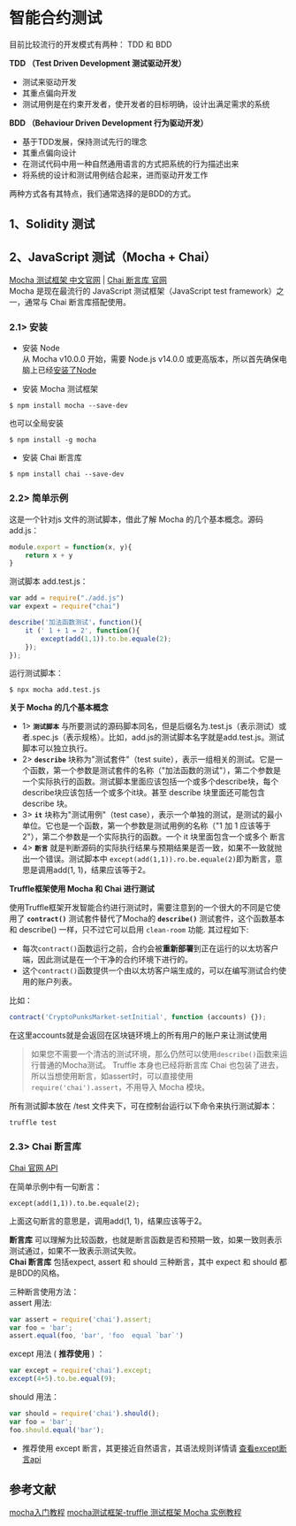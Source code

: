 # 智能合约测试  

目前比较流行的开发模式有两种： TDD 和 BDD

**TDD （Test Driven Development 测试驱动开发）**  
- 测试来驱动开发
- 其重点偏向开发
- 测试用例是在约束开发者，使开发者的目标明确，设计出满足需求的系统

**BDD （Behaviour Driven Development 行为驱动开发）**
- 基于TDD发展，保持测试先行的理念
- 其重点偏向设计
- 在测试代码中用一种自然通用语言的方式把系统的行为描述出来
- 将系统的设计和测试用例结合起来，进而驱动开发工作

两种方式各有其特点，我们通常选择的是BDD的方式。  

## 1、Solidity 测试  


## 2、JavaScript 测试（Mocha + Chai）   
[Mocha 测试框架 中文官网](https://mocha.nodejs.cn/) | [Chai 断言库 官网](https://www.chaijs.com/)  
Mocha 是现在最流行的 JavaScript 测试框架（JavaScript test framework）之一，通常与 Chai 断言库搭配使用。  
### 2.1> 安装  
- 安装 Node  
从 Mocha v10.0.0 开始，需要 Node.js v14.0.0 或更高版本，所以首先确保电脑上已经[安装了Node](https://www.runoob.com/nodejs/nodejs-install-setup.html)

- 安装 Mocha 测试框架  
```shell
$ npm install mocha --save-dev
```
也可以全局安装 
```shell
$ npm install -g mocha
```
- 安装 Chai 断言库
```shell
$ npm install chai --save-dev
```
### 2.2> 简单示例  
这是一个针对js 文件的测试脚本，借此了解 Mocha 的几个基本概念。源码 add.js：
```javascript
module.export = function(x, y){
    return x + y
}
```
测试脚本 add.test.js：
```javascript
var add = require("./add.js")
var expext = require("chai")

describe('加法函数测试'，function(){
    it (' 1 + 1 = 2', function(){
        except(add(1,1)).to.be.equale(2);
    });
});
```
运行测试脚本：
```shell
$ npx mocha add.test.js
```
**关于 Mocha 的几个基本概念**  

- 1> **`测试脚本`** 与所要测试的源码脚本同名，但是后缀名为.test.js（表示测试）或者.spec.js（表示规格）。比如，add.js的测试脚本名字就是add.test.js。测试脚本可以独立执行。  
- 2> **`describe`** 块称为"测试套件"（test suite），表示一组相关的测试。它是一个函数，第一个参数是测试套件的名称（"加法函数的测试"），第二个参数是一个实际执行的函数。测试脚本里面应该包括一个或多个describe块，每个describe块应该包括一个或多个it块。甚至 describe 块里面还可能包含 describe 块。  
- 3> **`it`** 块称为"测试用例"（test case），表示一个单独的测试，是测试的最小单位。它也是一个函数，第一个参数是测试用例的名称（"1 加 1 应该等于 2"），第二个参数是一个实际执行的函数。一个 it 块里面包含一个或多个 断言
- 4> **`断言`** 就是判断源码的实际执行结果与预期结果是否一致，如果不一致就抛出一个错误。测试脚本中 `except(add(1,1)).ro.be.equale(2)`即为断言，意思是调用add(1, 1)，结果应该等于2。

**Truffle框架使用 Mocha 和 Chai 进行测试**  

使用Truffle框架开发智能合约进行测试时，需要注意到的一个很大的不同是它使用了 **`contract()`** 测试套件替代了Mocha的 **`describe()`** 测试套件，这个函数基本和 describe() 一样，只不过它可以启用 `clean-room` 功能.  其过程如下:  
- 每次`contract()`函数运行之前，合约会被**重新部署**到正在运行的以太坊客户端，因此测试是在一个干净的合约环境下进行的。  
- 这个`contract()`函数提供一个由以太坊客户端生成的，可以在编写测试合约使用的账户列表。

比如：  
```javascript
contract('CryptoPunksMarket-setInitial', function (accounts) {});
```
在这里accounts就是会返回在区块链环境上的所有用户的账户来让测试使用  
   
> 如果您不需要一个清洁的测试环境，那么仍然可以使用`describe()`函数来运行普通的Mocha测试。
> Truffle 本身也已经将断言库 Chai 也包装了进去，所以当想使用断言，如assert时，可以直接使用`require('chai').assert`，不用导入 Mocha 模块。

所有测试脚本放在 /test 文件夹下，可在控制台运行以下命令来执行测试脚本：
```
truffle test
```

### 2.3> Chai 断言库  
[Chai 官网 API](https://www.chaijs.com/api/)   

在简单示例中有一句断言：
```
except(add(1,1)).to.be.equale(2);
```
上面这句断言的意思是，调用add(1, 1)，结果应该等于2。  

**断言库** 可以理解为比较函数，也就是断言函数是否和预期一致，如果一致则表示测试通过，如果不一致表示测试失败。  
**Chai 断言库** 包括expect, assert 和 should 三种断言，其中 expect 和 should 都是BDD的风格。   

三种断言使用方法：  
assert 用法:  
```javascript
var assert = require('chai').assert;
var foo = 'bar';
assert.equal(foo, 'bar', 'foo  equal `bar`')
```

except 用法 ( **推荐使用** ) ：  
```javascript
var except = require('chai').except;
except(4+5).to.be.equal(9);
```

should 用法：  
```javascript
var should = require('chai').should();
var foo = 'bar';
foo.should.equal('bar');
```
- 推荐使用 except 断言，其更接近自然语言，其语法规则详情请 [查看except断言api](https://www.chaijs.com/api/bdd/) 



## 参考文献  
[mocha入门教程](https://matmanjs.github.io/test-automation-training/unit-testing-with-mocha/mocha.html)
[mocha测试框架-truffle ](https://www.cnblogs.com/wanghui-garcia/p/9503810.html)
[测试框架 Mocha 实例教程](https://www.ruanyifeng.com/blog/2015/12/a-mocha-tutorial-of-examples.html)
